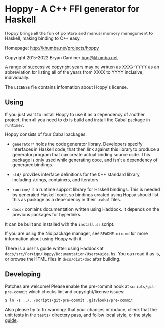 # Hoppy - A C++ FFI generator for Haskell

Hoppy brings all the fun of pointers and manual memory management to Haskell,
making binding to C++ easy.

Homepage: http://khumba.net/projects/hoppy

Copyright 2015-2022 Bryan Gardiner <bog@khumba.net>

A range of successive copyright years may be written as XXXX-YYYY as an
abbreviation for listing all of the years from XXXX to YYYY inclusive,
individually.

The `LICENSE` file contains information about Hoppy's license.

## Using

If you just want to install Hoppy to use it as a dependency of another project,
then all you need to do is build and install the Cabal package in `runtime/`.

Hoppy consists of four Cabal packages:

- `generator/` holds the code generator library.  Developers specify interfaces
  in Haskell code, that then link against this library to produce a generator
  program that can create actual binding source code.  This package is only used
  while generating code, and isn't a dependency of generated bindings.

- `std/` provides interface definitions for the C++ standard library, including
  strings, containers, and iterators.

- `runtime/` is a runtime support library for Haskell bindings.  This is needed
  by generated Haskell code, so bindings created using Hoppy should list this as
  package as a dependency in their `.cabal` files.

- `docs/` contains documentation written using Haddock.  It depends on the
  previous packages for hyperlinks.

It can be built and installed with the `install.sh` script.

If you are using the Nix package manager, see `README.nix.md` for more
information about using Hoppy with it.

There is a user's guide written using Haddock at
`docs/src/Foreign/Hoppy/Documentation/UsersGuide.hs`.  You can read it as is, or
browse the HTML files in `docs/dist/doc` after building.

## Developing

Patches are welcome!  Please enable the pre-commit hook at
`scripts/git-pre-commit` which checks lint and copyright/license issues:

    $ ln -s ../../scripts/git-pre-commit .git/hooks/pre-commit

Also please try to fix warnings that your changes introduce, check that the unit
tests in the `tests/` directory pass, and follow local style, or the
[style guide](https://gitlab.com/khumba/haskell-style/blob/master/haskell-style.md).
